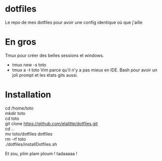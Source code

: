 # dotfiles
Le repo de mes dotfiles pour avoir une config identique où que j'aille

# En gros
Tmux pour créer des belles sessions et windows.
- tmux new -s toto
- tmux a -t toto
Vim parce qu'il n'y a pas mieux en IDE.
Bash pour avoir un joli prompt et les états gits aussi.

# Installation
cd /home/toto  
mkdir toto  
cd toto  
git clone https://github.com/elalitte/dotfiles.git  
cd ..  
mv toto/dotfiles dotfiles  
rm -rf toto  
./dotfiles/installDotfiles.sh

Et zou, plim plam ploum ! tadaaaaa !
